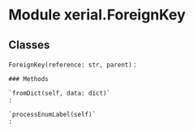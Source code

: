 Module xerial.ForeignKey
========================

Classes
-------

`ForeignKey(reference: str, parent)`
:   

    ### Methods

    `fromDict(self, data: dict)`
    :

    `processEnumLabel(self)`
    :